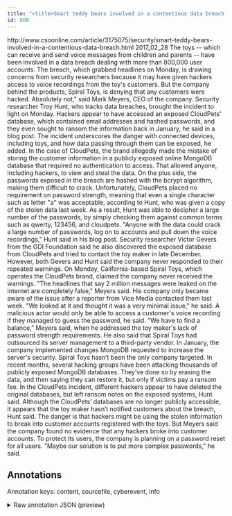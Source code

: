 ```yaml
---
title: "<title>Smart teddy bears involved in a contentious data breach | CSO Online</title>"
id: 808
---
```


<title>Smart teddy bears involved in a contentious data breach | CSO Online</title>
<source> http://www.csoonline.com/article/3175075/security/smart-teddy-bears-involved-in-a-contentious-data-breach.html </source>
<date> 2017_02_28 </date>
<text>
The toys -- which can receive and send voice messages from children and parents -- have been involved in a data breach dealing with more than 800,000 user accounts.
The breach, which grabbed headlines on Monday, is drawing concerns from security researchers because it may have given hackers access to voice recordings from the toy's customers.
But the company behind the products, Spiral Toys, is denying that any customers were hacked.
Absolutely not," said Mark Meyers, CEO of the company.
Security researcher Troy Hunt, who tracks data breaches, brought the incident to light on Monday.
Hackers appear to have accessed an exposed CloudPets' database, which contained email addresses and hashed passwords, and they even sought to ransom the information back in January, he said in a blog post.
The incident underscores the danger with connected devices, including toys, and how data passing through them can be exposed, he added.
In the case of CloudPets, the brand allegedly made the mistake of storing the customer information in a publicly exposed online MongoDB database that required no authentication to access.
That allowed anyone, including hackers, to view and steal the data.
On the plus side, the passwords exposed in the breach are hashed with the bcrypt algorithm, making them difficult to crack.
Unfortunately, CloudPets placed no requirement on password strength, meaning that even a single character such as letter "a" was acceptable, according to Hunt, who was given a copy of the stolen data last week.
As a result, Hunt was able to decipher a large number of the passwords, by simply checking them against common terms such as qwerty, 123456, and cloudpets.
"Anyone with the data could crack a large number of passwords, log on to accounts and pull down the voice recordings," Hunt said in his blog post.
Security researcher Victor Gevers from the GDI Foundation said he also discovered the exposed database from CloudPets and tried to contact the toy maker in late December.
However, both Gevers and Hunt said the company never responded to their repeated warnings.
On Monday, California-based Spiral Toys, which operates the CloudPets brand, claimed the company never received the warnings.
"The headlines that say 2 million messages were leaked on the internet are completely false," Meyers said.
His company only became aware of the issue after a reporter from Vice Media contacted them last week.
"We looked at it and thought it was a very minimal issue," he said.
A malicious actor would only be able to access a customer's voice recording if they managed to guess the password, he said.
"We have to find a balance," Meyers said, when he addressed the toy maker's lack of password strength requirements.
He also said that Spiral Toys had outsourced its server management to a third-party vendor.
In January, the company implemented changes MongoDB requested to increase the server's security.
Spiral Toys hasn’t been the only company targeted.
In recent months, several hacking groups have been attacking thousands of publicly exposed MongoDB databases.
They’ve done so by erasing the data, and then saying they can restore it, but only if victims pay a ransom fee.
In the CloudPets incident, different hackers appear to have deleted the original databases, but left ransom notes on the exposed systems, Hunt said.
Although the CloudPets’ databases are no longer publicly accessible, it appears that the toy maker hasn’t notified customers about the breach, Hunt said.
The danger is that hackers might be using the stolen information to break into customer accounts registered with the toys.
But Meyers said the company found no evidence that any hackers broke into customer accounts.
To protect its users, the company is planning on a password reset for all users.
"Maybe our solution is to put more complex passwords," he said.
</text>



## Annotations

Annotation keys: content, sourcefile, cyberevent, info

<details>
<summary>Raw annotation JSON (preview)</summary>

```json
{
  "content": "The toys -- which can receive and send voice messages from children and parents -- have been involved in a data breach dealing with more than 800,000 user accounts. The breach, which grabbed headlines on Monday, is drawing concerns from security researchers because it may have given hackers access to voice recordings from the toy's customers. But the company behind the products, Spiral Toys, is denying that any customers were hacked. Absolutely not,\" said Mark Meyers, CEO of the company. Security researcher Troy Hunt, who tracks data breaches, brought the incident to light on Monday. Hackers appear to have accessed an exposed CloudPets' database, which contained email addresses and hashed passwords, and they even sought to ransom the information back in January, he said\u00a0in a blog post. The incident underscores the danger with connected devices, including toys, and how data passing through them can be exposed, he added. In the case of CloudPets, the brand allegedly made the mistake of storing the customer information in a publicly exposed online MongoDB database that required no authentication to access. That allowed anyone, including hackers, to view and steal the data. On the plus side, the passwords exposed in the breach are hashed with the bcrypt algorithm, making them difficult to crack. Unfortunately, CloudPets placed no requirement on password strength, meaning that even a single character such as letter \"a\" was acceptable, according to Hunt, who was given a copy of the stolen data last week. As a result, Hunt was able to decipher a large number of the passwords, by simply checking them against common terms such as qwerty, 123456, and cloudpets. \"Anyone with the data could crack a large number of passwords, log on to accounts and pull down the voice recordings,\" Hunt said in his blog post. Security researcher Victor Gevers from the GDI Foundation said he also discovered the exposed database from CloudPets and tried to contact the toy maker in late December. However, both Gevers and Hunt said the company never responded to their repeated warnings. On Monday, California-based Spiral Toys, which operates the CloudPets brand, claimed the company never received the warnings. \"The headlines that say 2 million messages were leaked on the internet are completely false,\"\u00a0Meyers said. His company only became aware of the issue after a reporter from Vice Media contacted them last week. \"We looked at it and thought it was a very minimal issue,\" he said. A malicious actor would only be able to access a customer's voice recording if they managed to guess the password, he said. \"We have to find a balance,\" Meyers said, when he addressed the toy maker's lack of password strength requirements. He also said that Spiral Toys had outsourced its server management to a third-party vendor. In January, the company implemented changes MongoDB requested to increase the server's security. Spiral Toys hasn\u2019t been the only company targeted. In recent months, several hacking groups have been attacking thousands of publicly exposed MongoDB databases. They\u2019ve done so by erasing the data, and then saying they can restore it, but only if victims pay a ransom fee. In the CloudPets incident, different hackers appear to have deleted the original databases, but left ransom notes on the exposed systems, Hunt said. Although the CloudPets\u2019 databases are no longer publicly accessible, it appears that the toy maker hasn\u2019t notified customers about the breach, Hunt said. The danger is that hackers might be using the stolen information to break into customer accounts registered with the toys. But Meyers said the company found no evidence that any hackers broke into customer accounts. To protect its users, the company is planning on a password reset for all users. \"Maybe our solution is to put more complex passwords,\" he said.",
  "sourcefile": "808.txt",
  "cyberevent": {
    "hopper": [
      {
        "ind
```
</details>
